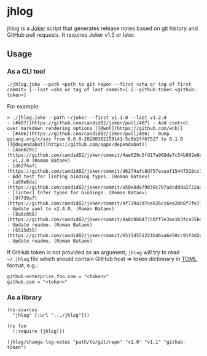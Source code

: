# jhlog

jhlog is a [Joker](https://github.com/candid82/joker) script that generates release notes based on git history and GitHub pull requests. It requires Joker v1.3 or later.

## Usage

### As a CLI tool

```
./jhlog.joke --path <path to git repo> --first <sha or tag of first commit> [--last <sha or tag of last commit>] [--github-token <github-token>]
```

For example:

```
> ./jhlog.joke --path ~/joker --first v1.1.0 --last v1.2.0
- [#487](https://github.com/candid82/joker/pull/487) - Add control over markdown rendering options ([@wnh](https://github.com/wnh))
- [#486](https://github.com/candid82/joker/pull/486) - Bump golang.org/x/sys from 0.0.0-20200302150141-5c8b2ff67527 to 0.1.0 ([@dependabot](https://github.com/apps/dependabot))
- [4ae629c](https://github.com/candid82/joker/commit/4ae629c5fd17a968de7c54b802e6ef8faf2522dd) - v1.2.0 (Roman Bataev)
- [d6274af](https://github.com/candid82/joker/commit/d6274afc8d757eaaaf15447328cc721fc78a8584) - Add test for linting binding types. (Roman Bataev)
- [a50e8da](https://github.com/candid82/joker/commit/a50e8da79039c7b7a0cdd9a2722aa872e99bd584) - [linter] Infer types for bindings. (Roman Bataev)
- [9f739a7](https://github.com/candid82/joker/commit/9f739a7d7ce826cc6ea20b8f7fe71aadc4be19e8) - Update yaml to v2.4.0. (Roman Bataev)
- [8a8c8b8](https://github.com/candid82/joker/commit/8a8c8b8477c8ff7e3ae1b3fca55bd38060fa917f) - Update readme. (Roman Bataev)
- [6515d55](https://github.com/candid82/joker/commit/6515d551224b46aa6e50cc91f4d2eac5e986b9a8) - Update readme. (Roman Bataev)
```

If GitHub token is not provided as an argument, `jhlog` will try to read `~/.jhlog` file which should contain GitHub host => token dictionary in [TOML](https://toml.io/en/) format, e.g.:

```
github-enterprise.foo.com = "<token>"
github.com = "<token>"
```

### As a library

```
(ns-sources
  "jhlog" {:url ".../jhlog"}})

(ns foo
  (:require [jhlog]))

(jhlog/change-log-notes "path/to/git/repo" "v1.0" "v1.1" "github-token")
```
